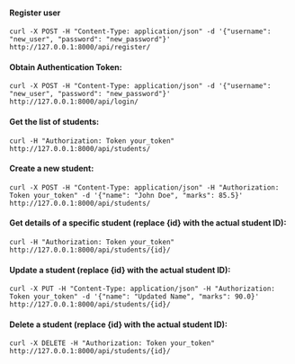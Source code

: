 #### Register user
```
curl -X POST -H "Content-Type: application/json" -d '{"username": "new_user", "password": "new_password"}' http://127.0.0.1:8000/api/register/ 
```

#### Obtain Authentication Token:
```
curl -X POST -H "Content-Type: application/json" -d '{"username": "new_user", "password": "new_password"}' http://127.0.0.1:8000/api/login/
```

#### Get the list of students:
```
curl -H "Authorization: Token your_token" http://127.0.0.1:8000/api/students/
```
#### Create a new student:
```
curl -X POST -H "Content-Type: application/json" -H "Authorization: Token your_token" -d '{"name": "John Doe", "marks": 85.5}' http://127.0.0.1:8000/api/students/
```
#### Get details of a specific student (replace {id} with the actual student ID):
```
curl -H "Authorization: Token your_token" http://127.0.0.1:8000/api/students/{id}/
```
#### Update a student (replace {id} with the actual student ID):
```
curl -X PUT -H "Content-Type: application/json" -H "Authorization: Token your_token" -d '{"name": "Updated Name", "marks": 90.0}' http://127.0.0.1:8000/api/students/{id}/
```

#### Delete a student (replace {id} with the actual student ID):
```
curl -X DELETE -H "Authorization: Token your_token" http://127.0.0.1:8000/api/students/{id}/
```
